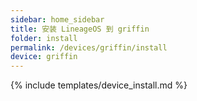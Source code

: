 ```yaml
---
sidebar: home_sidebar
title: 安装 LineageOS 到 griffin
folder: install
permalink: /devices/griffin/install
device: griffin
---
```

{% include templates/device_install.md %}
